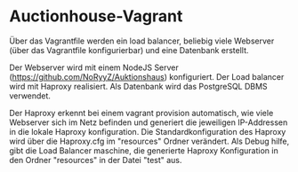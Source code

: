 # Auctionhouse-Vagrant
Über das Vagrantfile werden ein load balancer, beliebig viele Webserver (über das Vagrantfile konfigurierbar) und eine Datenbank erstellt.

Der Webserver wird mit einem NodeJS Server (https://github.com/NoRyyZ/Auktionshaus) konfiguriert.
Der Load balancer wird mit Haproxy realisiert.
Als Datenbank wird das PostgreSQL DBMS verwendet.

Der Haproxy erkennt bei einem vagrant provision automatisch, wie viele Webserver sich im Netz befinden und generiert die jeweiligen IP-Addressen in die lokale Haproxy konfiguration.
Die Standardkonfiguration des Haproxy wird über die Haproxy.cfg im "resources" Ordner verändert. Als Debug hilfe, gibt die Load Balancer maschine, die generierte Haproxy Konfiguration in den Ordner "resources" in der Datei "test" aus.
